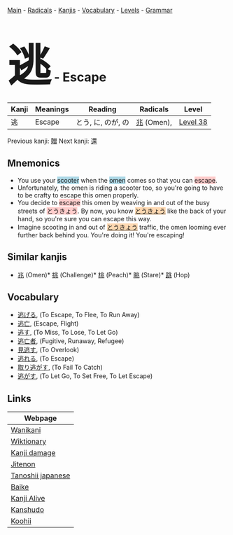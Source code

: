 <style> bigfont {font-size: 100px}</style>
[Main](../README.md) -
[Radicals](../radicals.md) -
[Kanjis](../kanjis.md) -
[Vocabulary](../vocabulary.md) -
[Levels](../levels.md) -
[Grammar](../grammar.md)
# <bigfont> 逃</bigfont> - Escape 

| Kanji | Meanings | Reading | Radicals | Level |
| --- | --- | --- | --- | --- |
| 逃 | Escape | とう, に, のが, の | [兆](../radicals/兆.md) (Omen),  | [Level 38](../levels/wk_level38.md) |

Previous kanji: [贈](贈.md) Next kanji: [還](還.md) 

## Mnemonics
 * You use your <span style="background-color:#ADD8E6"> scooter</span> when the <span style="background-color:#ADD8E6"> omen</span> comes so that you can <span style="background-color:#ffcccb"> escape</span>.
* Unfortunately, the omen is riding a scooter too, so you're going to have to be crafty to escape this omen properly.
* You decide to <span style="background-color:#ffcccb"> escape</span> this omen by weaving in and out of the busy streets of <span style="background-color:#ffcccb"> とうきょう</span>. By now, you know <span style="background-color:#fed8b1"> [とうきょう](https://jisho.org/search/とうきょう)</span> like the back of your hand, so you're sure you can escape this way.
* Imagine scooting in and out of <span style="background-color:#fed8b1"> [とうきょう](https://jisho.org/search/とうきょう)</span> traffic, the omen looming ever further back behind you. You're doing it! You're escaping!


## Similar kanjis
 * [兆](兆.md) (Omen)* [挑](挑.md) (Challenge)* [桃](桃.md) (Peach)* [眺](眺.md) (Stare)* [跳](跳.md) (Hop)


## Vocabulary
 * [逃げる](../vocabulary/逃.md), (To Escape, To Flee, To Run Away)
* [逃亡](../vocabulary/逃.md), (Escape, Flight)
* [逃す](../vocabulary/逃.md), (To Miss, To Lose, To Let Go)
* [逃亡者](../vocabulary/逃.md), (Fugitive, Runaway, Refugee)
* [見逃す](../vocabulary/逃.md), (To Overlook)
* [逃れる](../vocabulary/逃.md), (To Escape)
* [取り逃がす](../vocabulary/逃.md), (To Fail To Catch)
* [逃がす](../vocabulary/逃.md), (To Let Go, To Set Free, To Let Escape)



## Links 

| Webpage |
| --- |
| [Wanikani          ](https://www.wanikani.com/kanji/逃) |
| [Wiktionary        ](https://en.wiktionary.org/wiki/逃) |
| [Kanji damage      ](http://www.kanjidamage.com/kanji/search?utf8=✓&q=逃) |
| [Jitenon           ](https://jitenon.com/kanji/逃) |
| [Tanoshii japanese ](https://www.tanoshiijapanese.com/dictionary/kanji.cfm?k=逃) |
| [Baike             ](https://baike.baidu.com/item/逃) |
| [Kanji Alive       ](https://app.kanjialive.com/逃) |
| [Kanshudo          ](https://www.kanshudo.com/searchmn?q=逃) |
| [Koohii            ](https://kanji.koohii.com/study/kanji/逃) |
